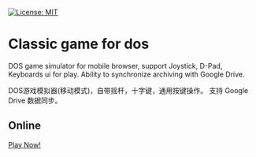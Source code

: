 [![License: MIT](https://img.shields.io/badge/License-MIT-yellow.svg)](https://opensource.org/licenses/MIT)

# Classic game for dos

DOS game simulator for mobile browser, support Joystick, D-Pad, Keyboards ui for play.
Ability to synchronize archiving with Google Drive.

DOS游戏模拟器(移动模式)，自带摇杆，十字键，通用按键操作。
支持 Google Drive 数据同步。

## Online

[Play Now!](https://davidkk.github.io/simu-dos/)
